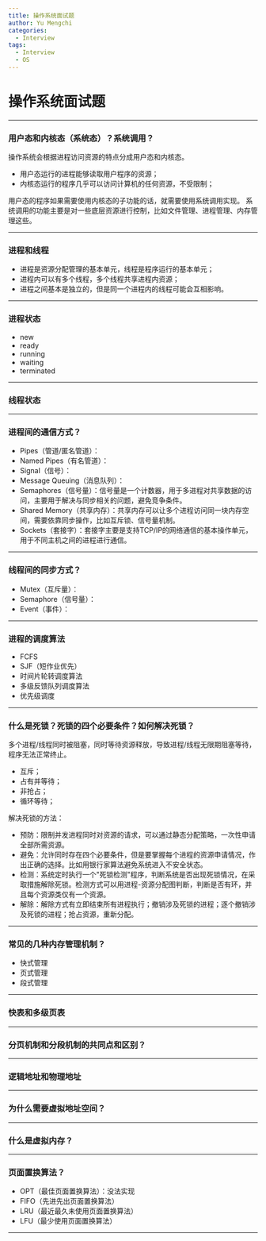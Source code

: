 ```yaml
---
title: 操作系统面试题
author: Yu Mengchi
categories:
  - Interview
tags:
  - Interview
  - OS
---
```


# 操作系统面试题

---

### 用户态和内核态（系统态）？系统调用？

操作系统会根据进程访问资源的特点分成用户态和内核态。

- 用户态运行的进程能够读取用户程序的资源；
- 内核态运行的程序几乎可以访问计算机的任何资源，不受限制；

用户态的程序如果需要使用内核态的子功能的话，就需要使用系统调用实现。
系统调用的功能主要是对一些底层资源进行控制，比如文件管理、进程管理、内存管理这些。

---

### 进程和线程

- 进程是资源分配管理的基本单元，线程是程序运行的基本单元；
- 进程内可以有多个线程，多个线程共享进程内资源；
- 进程之间基本是独立的，但是同一个进程内的线程可能会互相影响。

---
 
### 进程状态

- new
- ready
- running
- waiting
- terminated

---

### 线程状态

---

### 进程间的通信方式？

- Pipes（管道/匿名管道）：
- Named Pipes（有名管道）：
- Signal（信号）：
- Message Queuing（消息队列）：
- Semaphores（信号量）：信号量是一个计数器，用于多进程对共享数据的访问，主要用于解决与同步相关的问题，避免竞争条件。
- Shared Memory（共享内存）：共享内存可以让多个进程访问同一块内存空间，需要依靠同步操作，比如互斥锁、信号量机制。
- Sockets（套接字）：套接字主要是支持TCP/IP的网络通信的基本操作单元，用于不同主机之间的进程进行通信。

---

### 线程间的同步方式？

- Mutex（互斥量）：
- Semaphore（信号量）：
- Event（事件）：

---

### 进程的调度算法

- FCFS
- SJF（短作业优先）
- 时间片轮转调度算法
- 多级反馈队列调度算法
- 优先级调度

---

### 什么是死锁？死锁的四个必要条件？如何解决死锁？

多个进程/线程同时被阻塞，同时等待资源释放，导致进程/线程无限期阻塞等待，程序无法正常终止。

- 互斥；
- 占有并等待；
- 非抢占；
- 循环等待；

解决死锁的方法：
- 预防：限制并发进程同时对资源的请求，可以通过静态分配策略，一次性申请全部所需资源。
- 避免：允许同时存在四个必要条件，但是要掌握每个进程的资源申请情况，作出正确的选择。比如用银行家算法避免系统进入不安全状态。
- 检测：系统定时执行一个"死锁检测"程序，判断系统是否出现死锁情况，在采取措施解除死锁。检测方式可以用进程-资源分配图判断，判断是否有环，并且每个资源类仅有一个资源。
- 解除：解除方式有立即结束所有进程执行；撤销涉及死锁的进程；逐个撤销涉及死锁的进程；抢占资源，重新分配。

---

### 常见的几种内存管理机制？

- 快式管理
- 页式管理
- 段式管理

---

### 快表和多级页表

---

### 分页机制和分段机制的共同点和区别？

---

### 逻辑地址和物理地址

---

### 为什么需要虚拟地址空间？

---

### 什么是虚拟内存？

---

### 页面置换算法？

- OPT（最佳页面置换算法）：没法实现
- FIFO（先进先出页面置换算法）
- LRU（最近最久未使用页面置换算法）
- LFU（最少使用页面置换算法）

---


